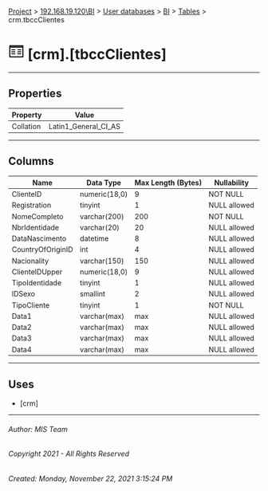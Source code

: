 #### 

[Project](../../../../index.md) > [192.168.19.120\\BI](../../../index.md) > [User databases](../../index.md) > [BI](../index.md) > [Tables](Tables.md) > crm.tbccClientes

# ![Tables](../../../../Images/Table32.png) [crm].[tbccClientes]

---

## <a name="#properties"></a>Properties

| Property | Value |
|---|---|
| Collation | Latin1_General_CI_AS |


---

## <a name="#columns"></a>Columns

| Name | Data Type | Max Length (Bytes) | Nullability |
|---|---|---|---|
| ClienteID | numeric(18,0) | 9 | NOT NULL |
| Registration | tinyint | 1 | NULL allowed |
| NomeCompleto | varchar(200) | 200 | NOT NULL |
| NbrIdentidade | varchar(20) | 20 | NULL allowed |
| DataNascimento | datetime | 8 | NULL allowed |
| CountryOfOriginID | int | 4 | NULL allowed |
| Nacionality | varchar(150) | 150 | NULL allowed |
| ClienteIDUpper | numeric(18,0) | 9 | NULL allowed |
| TipoIdentidade | tinyint | 1 | NULL allowed |
| IDSexo | smallint | 2 | NULL allowed |
| TipoCliente | tinyint | 1 | NOT NULL |
| Data1 | varchar(max) | max | NULL allowed |
| Data2 | varchar(max) | max | NULL allowed |
| Data3 | varchar(max) | max | NULL allowed |
| Data4 | varchar(max) | max | NULL allowed |


---

## <a name="#uses"></a>Uses

* [crm]


---

###### Author:  MIS Team

###### Copyright 2021 - All Rights Reserved

###### Created: Monday, November 22, 2021 3:15:24 PM

